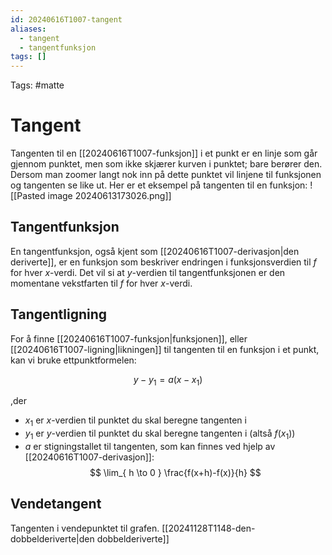 ```yaml
---
id: 20240616T1007-tangent
aliases:
  - tangent
  - tangentfunksjon
tags: []
---
```


Tags: #matte

# Tangent

Tangenten til en [[20240616T1007-funksjon]] i et punkt er en linje som går gjennom punktet, men som ikke skjærer kurven i punktet; bare berører den. Dersom man zoomer langt nok inn på dette punktet vil linjene til funksjonen og tangenten se like ut. Her er et eksempel på tangenten til en funksjon:
![[Pasted image 20240613173026.png]]

## Tangentfunksjon

En tangentfunksjon, også kjent som [[20240616T1007-derivasjon|den deriverte]], er en funksjon som beskriver endringen i funksjonsverdien til $f$ for hver $x$-verdi. Det vil si at $y$-verdien til tangentfunksjonen er den momentane vekstfarten til $f$ for hver $x$-verdi.

## Tangentligning

For å finne [[20240616T1007-funksjon|funksjonen]], eller [[20240616T1007-ligning|likningen]] til tangenten til en funksjon i et punkt, kan vi bruke ettpunktformelen:

$$
y-y_{1} = a(x-x_{1})
$$

,der

- $x_{1}$ er $x$-verdien til punktet du skal beregne tangenten i
- $y_{1}$ er $y$-verdien til punktet du skal beregne tangenten i (altså $f(x_{1})$)
- $a$ er stigningstallet til tangenten, som kan finnes ved hjelp av [[20240616T1007-derivasjon]]:
  $$
  \lim_{ h \to 0 } \frac{f(x+h)-f(x)}{h}
  $$

## Vendetangent

Tangenten i vendepunktet til grafen. [[20241128T1148-den-dobbelderiverte|den dobbelderiverte]]
